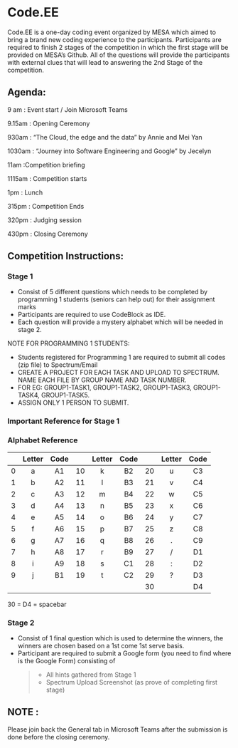 # Code.EE

Code.EE is a one-day coding event organized by MESA which aimed to bring a brand new coding experience to the participants. Participants are required to finish 2 stages of the competition in which the first stage will be provided on MESA’s Github. All of the questions will provide the participants with external clues that will lead to answering the 2nd Stage of the competition.

## Agenda:

9 am    : Event start / Join Microsoft Teams

9.15am  : Opening Ceremony

930am   : “The Cloud, the edge and the data” by Annie and Mei Yan

1030am  : “Journey into Software Engineering and Google” by Jecelyn

11am    :Competition briefing

1115am  : Competition starts

1pm     : Lunch

315pm   : Competition Ends

320pm   : Judging session

430pm   : Closing Ceremony


## Competition Instructions:

### Stage 1

- Consist of 5 different questions which needs to be completed by programming 1 students (seniors can help out) for their assignment marks
- Participants are required to use CodeBlock as IDE.
- Each question will provide a mystery alphabet which will be needed in stage 2.

NOTE FOR PROGRAMMING 1 STUDENTS: 
- Students registered for Programming 1 are required to submit all codes (zip file) to Spectrum/Email
- CREATE A PROJECT FOR EACH TASK AND UPLOAD TO SPECTRUM. NAME EACH FILE BY GROUP NAME AND TASK NUMBER.
- FOR EG: GROUP1-TASK1, GROUP1-TASK2, GROUP1-TASK3, GROUP1-TASK4, GROUP1-TASK5.
- ASSIGN ONLY 1 PERSON TO SUBMIT.

### Important Reference for Stage 1

### Alphabet Reference

|     | Letter | Code |     | Letter | Code |     | Letter | Code |
| :-: | :----: | :--: | :-: | :----: | :--: | :-: | :----: | :--: |
|  0  |   a    |  A1  | 10  |   k    |  B2  | 20  |   u    |  C3  |
|  1  |   b    |  A2  | 11  |   l    |  B3  | 21  |   v    |  C4  |
|  2  |   c    |  A3  | 12  |   m    |  B4  | 22  |   w    |  C5  |
|  3  |   d    |  A4  | 13  |   n    |  B5  | 23  |   x    |  C6  |
|  4  |   e    |  A5  | 14  |   o    |  B6  | 24  |   y    |  C7  |
|  5  |   f    |  A6  | 15  |   p    |  B7  | 25  |   z    |  C8  |
|  6  |   g    |  A7  | 16  |   q    |  B8  | 26  |   .    |  C9  |
|  7  |   h    |  A8  | 17  |   r    |  B9  | 27  |   /    |  D1  |
|  8  |   i    |  A9  | 18  |   s    |  C1  | 28  |   :    |  D2  |
|  9  |   j    |  B1  | 19  |   t    |  C2  | 29  |   ?    |  D3  |
|     |        |      |     |        |      | 30  |        |  D4  |

30 = D4 = spacebar

### Stage 2

- Consist of 1 final question which is used to determine the winners, the winners are chosen based on a 1st come 1st serve basis.
- Participant are required to submit a Google form (you need to find where is the Google Form) consisting of
  > - All hints gathered from Stage 1
  > - Spectrum Upload Screenshot (as prove of completing first stage)

## NOTE :

Please join back the General tab in Microsoft Teams after the submission is done before the closing ceremony.
